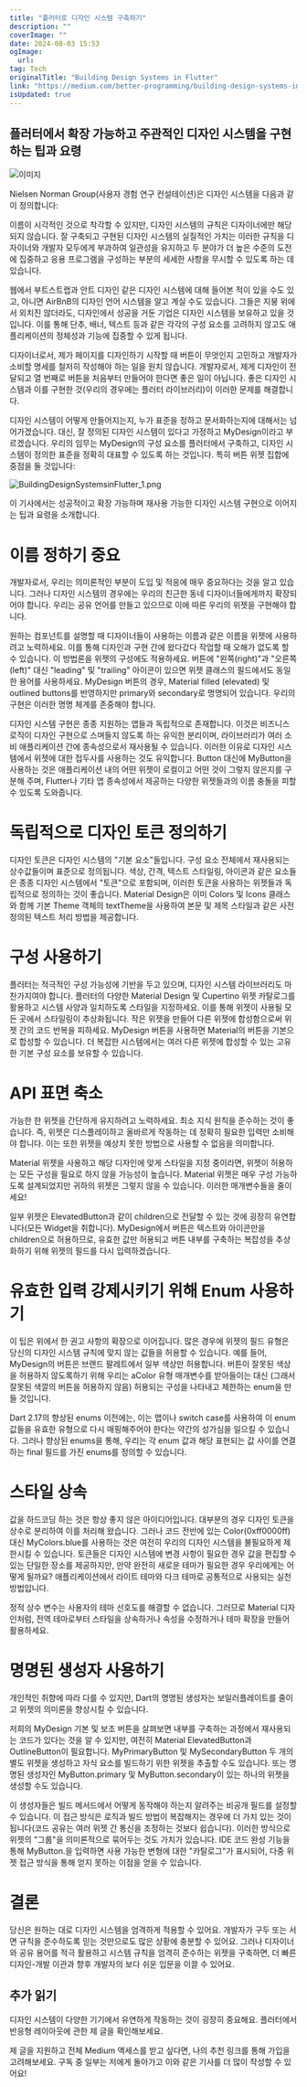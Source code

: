 ```yaml
---
title: "플러터로 디자인 시스템 구축하기"
description: ""
coverImage: ""
date: 2024-08-03 15:53
ogImage:
  url:
tag: Tech
originalTitle: "Building Design Systems in Flutter"
link: "https://medium.com/better-programming/building-design-systems-in-flutter-d52d66004070"
isUpdated: true
---
```


## 플러터에서 확장 가능하고 주관적인 디자인 시스템을 구현하는 팁과 요령

![이미지](/assets/img/BuildingDesignSystemsinFlutter_0.png)

Nielsen Norman Group(사용자 경험 연구 컨설테이션)은 디자인 시스템을 다음과 같이 정의합니다:

이름이 시각적인 것으로 착각할 수 있지만, 디자인 시스템의 규칙은 디자이너에만 해당되지 않습니다. 잘 구축되고 구현된 디자인 시스템의 실질적인 가치는 이러한 규칙을 디자이너와 개발자 모두에게 부과하여 일관성을 유지하고 두 분야가 더 높은 수준의 도전에 집중하고 응용 프로그램을 구성하는 부분의 세세한 사항을 무시할 수 있도록 하는 데 있습니다.

<!-- seedividend - 사각형 -->

<ins class="adsbygoogle"
     style="display:block"
     data-ad-client="ca-pub-4877378276818686"
     data-ad-slot="1898504329"
     data-ad-format="auto"
     data-full-width-responsive="true"></ins>

<script>
     (adsbygoogle = window.adsbygoogle || []).push({});
</script>

웹에서 부트스트랩과 안트 디자인 같은 디자인 시스템에 대해 들어본 적이 있을 수도 있고, 아니면 AirBnB의 디자인 언어 시스템을 알고 계실 수도 있습니다. 그들은 지붕 위에서 외치진 않더라도, 디자인에서 성공을 거둔 기업은 디자인 시스템을 보유하고 있을 것입니다. 이를 통해 단추, 배너, 텍스트 등과 같은 각각의 구성 요소를 고려하지 않고도 애플리케이션의 정체성과 기능에 집중할 수 있게 됩니다.

디자이너로서, 제가 페이지를 디자인하기 시작할 때 버튼이 무엇인지 고민하고 개발자가 소비할 명세를 철저히 작성해야 하는 일을 원치 않습니다. 개발자로서, 제게 디자인이 전달되고 열 번째로 버튼을 처음부터 만들어야 한다면 좋은 일이 아닙니다. 좋은 디자인 시스템과 이를 구현한 것(우리의 경우에는 플러터 라이브러리)이 이러한 문제를 해결합니다.

디자인 시스템이 어떻게 만들어지는지, 누가 표준을 정하고 문서화하는지에 대해서는 넘어가겠습니다. 대신, 잘 정의된 디자인 시스템이 있다고 가정하고 MyDesign이라고 부르겠습니다. 우리의 임무는 MyDesign의 구성 요소를 플러터에서 구축하고, 디자인 시스템이 정의한 표준을 정확히 대표할 수 있도록 하는 것입니다. 특히 버튼 위젯 집합에 중점을 둘 것입니다:

![BuildingDesignSystemsinFlutter_1.png](/assets/img/BuildingDesignSystemsinFlutter_1.png)

<!-- seedividend - 사각형 -->

<ins class="adsbygoogle"
     style="display:block"
     data-ad-client="ca-pub-4877378276818686"
     data-ad-slot="1898504329"
     data-ad-format="auto"
     data-full-width-responsive="true"></ins>

<script>
     (adsbygoogle = window.adsbygoogle || []).push({});
</script>

이 기사에서는 성공적이고 확장 가능하며 재사용 가능한 디자인 시스템 구현으로 이어지는 팁과 요령을 소개합니다.

# 이름 정하기 중요

개발자로서, 우리는 의미론적인 부분이 도입 및 적응에 매우 중요하다는 것을 알고 있습니다. 그러나 디자인 시스템의 경우에는 우리의 친근한 동네 디자이너들에게까지 확장되어야 합니다. 우리는 공유 언어를 만들고 있으므로 이에 따른 우리의 위젯을 구현해야 합니다.

원하는 컴포넌트를 설명할 때 디자이너들이 사용하는 이름과 같은 이름을 위젯에 사용하려고 노력하세요. 이를 통해 디자인과 구현 간에 왔다갔다 작업할 때 오해가 없도록 할 수 있습니다. 이 방법론을 위젯의 구성에도 적용하세요. 버튼에 "왼쪽(right)"과 "오른쪽(left)" 대신 "leading" 및 "trailing" 아이콘이 있으면 위젯 클래스의 필드에서도 동일한 용어를 사용하세요. MyDesign 버튼의 경우, Material filled (elevated) 및 outlined buttons를 반영하지만 primary와 secondary로 명명되어 있습니다. 우리의 구현은 이러한 명명 체계를 존중해야 합니다.

<!-- seedividend - 사각형 -->

<ins class="adsbygoogle"
     style="display:block"
     data-ad-client="ca-pub-4877378276818686"
     data-ad-slot="1898504329"
     data-ad-format="auto"
     data-full-width-responsive="true"></ins>

<script>
     (adsbygoogle = window.adsbygoogle || []).push({});
</script>

디자인 시스템 구현은 종종 지원하는 앱들과 독립적으로 존재합니다. 이것은 비즈니스 로직이 디자인 구현으로 스며들지 않도록 하는 유익한 분리이며, 라이브러리가 여러 소비 애플리케이션 간에 종속성으로서 재사용될 수 있습니다. 이러한 이유로 디자인 시스템에서 위젯에 대한 접두사를 사용하는 것도 유익합니다. Button 대신에 MyButton을 사용하는 것은 애플리케이션 내의 어떤 위젯이 로컬이고 어떤 것이 그렇지 않은지를 구분해 주며, Flutter나 기타 앱 종속성에서 제공하는 다양한 위젯들과의 이름 충돌을 피할 수 있도록 도와줍니다.

# 독립적으로 디자인 토큰 정의하기

디자인 토큰은 디자인 시스템의 "기본 요소"들입니다. 구성 요소 전체에서 재사용되는 상수값들이며 표준으로 정의됩니다. 색상, 간격, 텍스트 스타일링, 아이콘과 같은 요소들은 종종 디자인 시스템에서 "토큰"으로 포함되며, 이러한 토큰을 사용하는 위젯들과 독립적으로 정의하는 것이 좋습니다. Material Design은 이미 Colors 및 Icons 클래스와 함께 기본 Theme 객체의 textTheme을 사용하여 본문 및 제목 스타일과 같은 사전 정의된 텍스트 처리 방법을 제공합니다.

# 구성 사용하기

<!-- seedividend - 사각형 -->

<ins class="adsbygoogle"
     style="display:block"
     data-ad-client="ca-pub-4877378276818686"
     data-ad-slot="1898504329"
     data-ad-format="auto"
     data-full-width-responsive="true"></ins>

<script>
     (adsbygoogle = window.adsbygoogle || []).push({});
</script>

플러터는 적극적인 구성 가능성에 기반을 두고 있으며, 디자인 시스템 라이브러리도 마찬가지여야 합니다. 플러터의 다양한 Material Design 및 Cupertino 위젯 카탈로그를 활용하고 시스템 사양과 일치하도록 스타일을 지정하세요. 이를 통해 위젯이 사용될 모든 곳에서 스타일링이 추상화됩니다. 작은 위젯을 만들어 다른 위젯에 합성함으로써 위젯 간의 코드 반복을 피하세요. MyDesign 버튼을 사용하면 Material의 버튼을 기본으로 합성할 수 있습니다. 더 복잡한 시스템에서는 여러 다른 위젯에 합성할 수 있는 고유한 기본 구성 요소를 보유할 수 있습니다.

# API 표면 축소

가능한 한 위젯을 간단하게 유지하려고 노력하세요. 최소 지식 원칙을 준수하는 것이 좋습니다. 즉, 위젯은 디스플레이하고 올바르게 작동하는 데 정확히 필요한 입력만 소비해야 합니다. 이는 또한 위젯을 예상치 못한 방법으로 사용할 수 없음을 의미합니다.

Material 위젯을 사용하고 해당 디자인에 맞게 스타일을 지정 중이라면, 위젯이 허용하는 모든 구성을 필요로 하지 않을 가능성이 높습니다. Material 위젯은 매우 구성 가능하도록 설계되었지만 귀하의 위젯은 그렇지 않을 수 있습니다. 이러한 매개변수들을 줄이세요!

<!-- seedividend - 사각형 -->

<ins class="adsbygoogle"
     style="display:block"
     data-ad-client="ca-pub-4877378276818686"
     data-ad-slot="1898504329"
     data-ad-format="auto"
     data-full-width-responsive="true"></ins>

<script>
     (adsbygoogle = window.adsbygoogle || []).push({});
</script>

일부 위젯은 ElevatedButton과 같이 children으로 전달할 수 있는 것에 굉장히 유연합니다(모든 Widget을 취합니다). MyDesign에서 버튼은 텍스트와 아이콘만을 children으로 허용하므로, 유효한 값만 허용되고 버튼 내부를 구축하는 복잡성을 추상화하기 위해 위젯의 필드를 다시 입력하겠습니다.

# 유효한 입력 강제시키기 위해 Enum 사용하기

이 팁은 위에서 한 권고 사항의 확장으로 이어집니다. 많은 경우에 위젯의 필드 유형은 당신의 디자인 시스템 규칙에 맞지 않는 값들을 허용할 수 있습니다. 예를 들어, MyDesign의 버튼은 브랜드 팔레트에서 일부 색상만 허용합니다. 버튼이 잘못된 색상을 허용하지 않도록하기 위해 우리는 aColor 유형 매개변수를 받아들이는 대신 (그래서 잘못된 색깔의 버튼을 허용하지 않음) 허용되는 구성을 나타내고 제한하는 enum을 만들 것입니다.

Dart 2.17의 향상된 enums 이전에는, 이는 맵이나 switch case를 사용하여 이 enum 값들을 유효한 유형으로 다시 매핑해주어야 한다는 약간의 성가심을 일으킬 수 있습니다. 그러나 향상된 enums을 통해, 우리는 각 enum 값과 해당 표현되는 값 사이를 연결하는 final 필드를 가진 enums를 정의할 수 있습니다.

<!-- seedividend - 사각형 -->

<ins class="adsbygoogle"
     style="display:block"
     data-ad-client="ca-pub-4877378276818686"
     data-ad-slot="1898504329"
     data-ad-format="auto"
     data-full-width-responsive="true"></ins>

<script>
     (adsbygoogle = window.adsbygoogle || []).push({});
</script>

# 스타일 상속

값을 하드코딩 하는 것은 항상 좋지 않은 아이디어입니다. 대부분의 경우 디자인 토큰을 상수로 분리하여 이를 처리해 왔습니다. 그러나 코드 전반에 있는 Color(0xff0000ff) 대신 MyColors.blue를 사용하는 것은 여전히 우리의 디자인 시스템을 불필요하게 제한시킬 수 있습니다. 토큰들은 디자인 시스템에 변경 사항이 필요한 경우 값을 편집할 수 있는 단일한 장소를 제공하지만, 만약 완전히 새로운 테마가 필요한 경우 우리에게는 어떻게 될까요? 애플리케이션에서 라이트 테마와 다크 테마로 공통적으로 사용되는 실천 방법입니다.

정적 상수 변수는 사용자의 테마 선호도를 해결할 수 없습니다. 그러므로 Material 디자인처럼, 전역 테마로부터 스타일을 상속하거나 속성을 수정하거나 테마 확장을 만들어 활용하세요.

# 명명된 생성자 사용하기

<!-- seedividend - 사각형 -->

<ins class="adsbygoogle"
     style="display:block"
     data-ad-client="ca-pub-4877378276818686"
     data-ad-slot="1898504329"
     data-ad-format="auto"
     data-full-width-responsive="true"></ins>

<script>
     (adsbygoogle = window.adsbygoogle || []).push({});
</script>

개인적인 취향에 따라 다를 수 있지만, Dart의 명명된 생성자는 보일러플레이트를 줄이고 위젯의 의미론을 향상시킬 수 있습니다.

저희의 MyDesign 기본 및 보조 버튼을 살펴보면 내부를 구축하는 과정에서 재사용되는 코드가 있다는 것을 알 수 있지만, 여전히 Material ElevatedButton과 OutlineButton이 필요합니다. MyPrimaryButton 및 MySecondaryButton 두 개의 별도 위젯을 생성하고 자식 요소를 빌드하기 위한 위젯을 추출할 수도 있습니다. 또는 명명된 생성자인 MyButton.primary 및 MyButton.secondary이 있는 하나의 위젯을 생성할 수도 있습니다.

이 생성자들은 빌드 메서드에서 어떻게 동작해야 하는지 알려주는 비공개 필드를 설정할 수 있습니다. 이 접근 방식은 로직과 빌드 방법이 복잡해지는 경우에 더 가치 있는 것이 됩니다(코드 공유는 여러 위젯 간 통신을 조정하는 것보다 쉽습니다). 이러한 방식으로 위젯의 "그룹"을 의미론적으로 묶어두는 것도 가치가 있습니다. IDE 코드 완성 기능을 통해 MyButton.을 입력하면 사용 가능한 변형에 대한 "카탈로그"가 표시되어, 다중 위젯 접근 방식을 통해 얻지 못하는 이점을 얻을 수 있습니다.

# 결론

<!-- seedividend - 사각형 -->

<ins class="adsbygoogle"
     style="display:block"
     data-ad-client="ca-pub-4877378276818686"
     data-ad-slot="1898504329"
     data-ad-format="auto"
     data-full-width-responsive="true"></ins>

<script>
     (adsbygoogle = window.adsbygoogle || []).push({});
</script>

당신은 원하는 대로 디자인 시스템을 엄격하게 적용할 수 있어요. 개발자가 구두 또는 서면 규칙을 준수하도록 믿는 것만으로도 많은 상황에 충분할 수 있어요. 그러나 디자이너와 공유 용어를 적극 활용하고 시스템 규칙을 엄격히 준수하는 위젯을 구축하면, 더 빠른 디자인-개발 이관과 향후 개발자의 보다 쉬운 입문을 이끌 수 있어요.

## 추가 읽기

디자인 시스템이 다양한 기기에서 유연하게 작동하는 것이 굉장히 중요해요. 플러터에서 반응형 레이아웃에 관한 제 글을 확인해보세요.

제 글을 지원하고 전체 Medium 액세스를 받고 싶다면, 나의 추천 링크를 통해 가입을 고려해보세요. 구독 중 일부는 저에게 돌아가고 이와 같은 기사를 더 많이 작성할 수 있어요!
